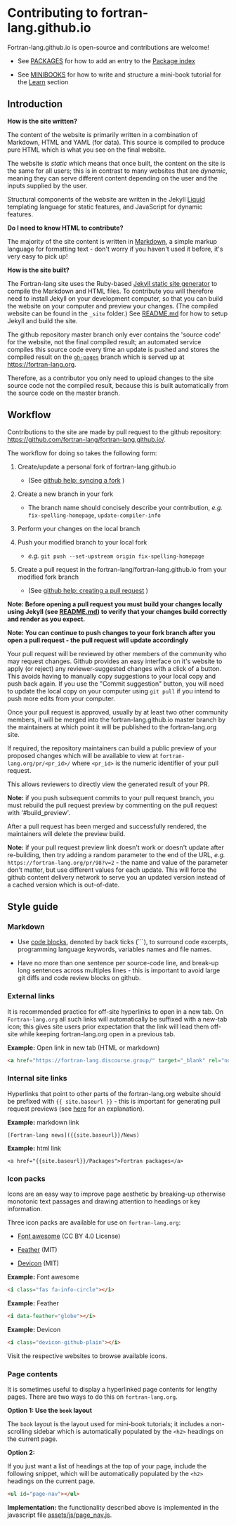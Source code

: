 # Contributing to fortran-lang.github.io

Fortran-lang.github.io is open-source and contributions are welcome!

* See [PACKAGES](./PACKAGES.md) for how to add an entry to the [Package index](https://fortran-lang.org/packages)

* See [MINIBOOKS](./MINIBOOKS.md) for how to write and structure a mini-book tutorial for the [Learn](https://fortran-lang.org/learn) section


## Introduction

__How is the site written?__

The content of the website is primarily written in a combination of Markdown, HTML and YAML (for data).
This source is compiled to produce pure HTML which is what you see on the final website.

The website is _static_ which means that once built, the content on the site is the same for all users;
this is in contrast to many websites that are _dynamic_, meaning they can serve different content 
depending on the user and the inputs supplied by the user.

Structural components of the website are written in the Jekyll [Liquid](https://github.com/Shopify/liquid/wiki) templating language for static features, and JavaScript for dynamic features.


__Do I need to know HTML to contribute?__

The majority of the site content is written in [Markdown](https://github.com/adam-p/markdown-here/wiki/Markdown-Cheatsheet), a simple markup language for formatting text - don't worry if you haven't used it before, it's very easy to pick up!


__How is the site built?__

The Fortran-lang site uses the Ruby-based [Jekyll static site generator](https://jekyllrb.com/)
to compile the Markdown and HTML files.
To contribute you will therefore need to install Jekyll on your development computer, so that you
can build the website on your computer and preview your changes.
(The compiled website can be found in the `_site` folder.) 
See [README.md](README.md) for how to setup Jekyll and build the site.

The github repository master branch only ever contains the 'source code' for the website, not the final
compiled result; an automated service compiles this source code every time an update is pushed and stores
the compiled result on the [`gh-pages`](https://github.com/fortran-lang/fortran-lang.org/tree/gh-pages) branch
which is served up at <https://fortran-lang.org>.

Therefore, as a contributor you only need to upload changes to the site source code not the compiled result, because
this is built automatically from the source code on the master branch.


## Workflow

Contributions to the site are made by pull request to the github repository: <https://github.com/fortran-lang/fortran-lang.github.io/>.

The workflow for doing so takes the following form:

1. Create/update a personal fork of fortran-lang.github.io
   - (See  [github help: syncing a fork](https://help.github.com/en/github/collaborating-with-issues-and-pull-requests/syncing-a-fork) )

2. Create a new branch in your fork
   - The branch name should concisely describe your contribution, _e.g._ `fix-spelling-homepage`, `update-compiler-info`

3. Perform your changes on the local branch

4. Push your modified branch to your local fork
   - _e.g._ `git push --set-upstream origin fix-spelling-homepage`

5. Create a pull request in the fortran-lang/fortran-lang.github.io from your modified fork branch
   - (See [github help: creating a pull request](https://help.github.com/en/github/collaborating-with-issues-and-pull-requests/creating-a-pull-request) )

__Note: Before opening a pull request you must build your changes locally using Jekyll (see [README.md](README.md)) to verify that your changes build correctly and render as you expect.__

__Note: You can continue to push changes to your fork branch after you open a pull request  - the pull request will update accordingly__

Your pull request will be reviewed by other members of the community who may request changes.
Github provides an easy interface on it's website to apply (or reject) any reviewer-suggested changes with a click of a button.
This avoids having to manually copy suggestions to your local copy and push back again.
If you use the "Commit suggestion" button, you will need to update the local copy on your computer using `git pull` if you
intend to push more edits from your computer.

Once your pull request is approved, usually by at least two other community members, it will be merged into the fortran-lang.github.io master branch by the maintainers at which point it will be published to the fortran-lang.org site.

If required, the repository maintainers can build a public preview of your proposed changes which will be available to view at `fortran-lang.org/pr/<pr_id>/` where `<pr_id>` is the numeric identifier of your pull request.

This allows reviewers to directly view the generated result of your PR.

__Note:__ if you push subsequent commits to your pull request branch, you must rebuild the pull request preview by commenting on
the pull request with '#build_preview'.

After a pull request has been merged and successfully rendered, the maintainers will delete the preview build.

__Note:__ if your pull request preview link doesn't work or doesn't update after re-building, then try adding a random parameter to the end of the URL, _e.g._ `https://fortran-lang.org/pr/98?v=2` - the name and value of the parameter don't matter, but use different values for each update.
This will force the github content delivery network to serve you an updated version instead of a cached version which is out-of-date.

## Style guide

### Markdown

- Use [code blocks](https://github.com/adam-p/markdown-here/wiki/Markdown-Cheatsheet#code-and-syntax-highlighting),
  denoted by back ticks (```), to surround code excerpts, programming language keywords, variables names and file names.

- Have no more than one sentence per source-code line, and break-up long sentences across multiples lines -
   this is important to avoid large git diffs and code review blocks on github.


### External links

It is recommended practice for off-site hyperlinks to open in a new tab.
On `Fortran-lang.org` all such links will automatically be suffixed with a new-tab icon;
this gives site users prior expectation that the link will lead them off-site while
keeping fortran-lang.org open in a previous tab.

__Example:__ Open link in new tab (HTML or markdown)
```html
<a href="https://fortran-lang.discourse.group/" target="_blank" rel="noopener">Discourse</a>
```

### Internal site links

Hyperlinks that point to other parts of the fortran-lang.org website should be prefixed with `{{ site.baseurl }}` - this is important for generating pull request previews (see [here](https://byparker.com/blog/2014/clearing-up-confusion-around-baseurl/) for an explanation).

__Example:__ markdown link

```
[Fortran-lang news]({{site.baseurl}}/News)
```

__Example:__ html link

```
<a href="{{site.baseurl}}/Packages">Fortran packages</a>
```

### Icon packs

Icons are an easy way to improve page aesthetic by breaking-up otherwise monotonic text passages
and drawing attention to headings or key information.

Three icon packs are available for use on `fortran-lang.org`:

* [Font awesome](https://fontawesome.com/icons?d=gallery) (CC BY 4.0 License)

* [Feather](https://feathericons.com/) (MIT)

* [Devicon](https://konpa.github.io/devicon/) (MIT)


__Example:__ Font awesome
```html
<i class="fas fa-info-circle"></i>
```

__Example:__ Feather

```html
<i data-feather="globe"></i>
```

__Example:__ Devicon

```html
<i class="devicon-github-plain"></i>
```

Visit the respective websites to browse available icons.


### Page contents

It is sometimes useful to display a hyperlinked page contents for lengthy pages.
There are two ways to do this on `fortran-lang.org`.

__Option 1: Use the `book` layout__

The `book` layout is the layout used for mini-book tutorials;
it includes a non-scrolling sidebar which is automatically populated
by the `<h2>` headings on the current page.

__Option 2:__

If you just want a list of headings at the top of your page,
include the following snippet, which will be automatically
populated by the `<h2>` headings on the current page.

```html
<ul id="page-nav"></ul>
```

__Implementation:__
the functionality described above is implemented in the javascript file
[assets/js/page_nav.js](./assets/js/page_nav.js).
